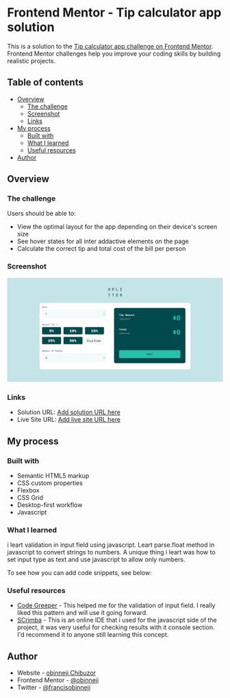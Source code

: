 # Frontend Mentor - Tip calculator app solution

This is a solution to the [Tip calculator app challenge on Frontend Mentor](https://www.frontendmentor.io/challenges/tip-calculator-app-ugJNGbJUX). Frontend Mentor challenges help you improve your coding skills by building realistic projects.

## Table of contents

- [Overview](#overview)
  - [The challenge](#the-challenge)
  - [Screenshot](#screenshot)
  - [Links](#links)
- [My process](#my-process)
  - [Built with](#built-with)
  - [What I learned](#what-i-learned)
  - [Useful resources](#useful-resources)
- [Author](#author)



## Overview

### The challenge

Users should be able to:

- View the optimal layout for the app depending on their device's screen size
- See hover states for all inter addactive elements on the page
- Calculate the correct tip and total cost of the bill per person

### Screenshot

![](./screenshot.png)


### Links

- Solution URL: [Add solution URL here](https://your-solution-url.com)
- Live Site URL: [Add live site URL here](https://your-live-site-url.com)

## My process

### Built with

- Semantic HTML5 markup
- CSS custom properties
- Flexbox
- CSS Grid
- Desktop-first workflow
- Javascript



### What I learned

i leart validation in input field using javascript. Leart parse.float method in javascript to convert strings to numbers. A unique thing i leart was how to set input type as text and use javascript to allow only numbers.

To see how you can add code snippets, see below:

### Useful resources

- [Code Greeper](https://www.codegreeper.com) - This helped me for the validation of input field. I really liked this pattern and will use it going forward.
- [SCrimba](https://www.scrimba.com) - This is an online IDE that i used for the javascript side of the project, it was very useful for checking results with it console section. I'd recommend it to anyone still learning this concept.

## Author

- Website - [obinneji Chibuzor](https://www.obinnejichibuzor.vercel.app)
- Frontend Mentor - [@obinneji](https://www.frontendmentor.io/profile/obinneji)
- Twitter - [@francisobinneji](https://www.twitter.com/francisobinneji)


